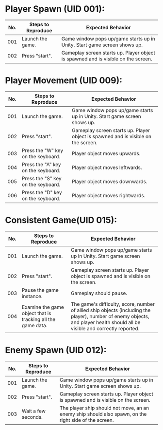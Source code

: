 
# Player Spawn (UID 001):
| No. | Steps to Reproduce | Expected Behavior |
|-----|--------------------|-------------------|
| 001 | Launch the game.  | Game window pops up/game starts up in Unity. Start game screen shows up. |
| 002 | Press "start".  | Gameplay screen starts up. Player object is spawned and is visible on the screen.|


# Player Movement (UID 009):
| No. | Steps to Reproduce | Expected Behavior |
|-----|--------------------|-------------------|
| 001 | Launch the game.  | Game window pops up/game starts up in Unity. Start game screen shows up. |
| 002 | Press "start".  | Gameplay screen starts up. Player object is spawned and is visible on the screen. |
| 003 | Press the "W" key on the keyboard.  | Player object moves upwards. |
| 004 | Press the "A" key on the keyboard.  | Player object moves leftwards.|
| 005 | Press the "S" key on the keyboard.  | Player object moves downwards. |
| 006 | Press the "D" key on the keyboard.  | Player object moves rightwards. |


# Consistent Game(UID 015):
| No. | Steps to Reproduce | Expected Behavior |
|-----|--------------------|-------------------|
| 001 | Launch the game.  | Game window pops up/game starts up in Unity. Start game screen shows up. |
| 002 | Press "start".  | Gameplay screen starts up. Player object is spawned and is visible on the screen. |
| 003 | Pause the game instance.  | Gameplay should pause. |
| 004 | Examine the game object that is tracking all the game data. | The game's difficulty, score, number of allied ship objects (including the player), number of enemy objects, and player health should all be visible and correctly reported. |

# Enemy Spawn (UID 012):
| No. | Steps to Reproduce | Expected Behavior |
|-----|--------------------|-------------------|
| 001 | Launch the game.  | Game window pops up/game starts up in Unity. Start game screen shows up. |
| 002 | Press "start".  | Gameplay screen starts up. Player object is spawned and is visible on the screen. |
| 003 | Wait a few seconds.  | The player ship should not move, an an enemy ship should also spawn, on the right side of the screen. |

